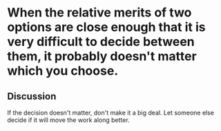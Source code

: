 # When the relative merits of two options are close enough that it is very difficult to decide between them, it probably doesn't matter which you choose.

## Discussion
If the decision doesn't matter, don't make it a big deal. Let someone else decide if it will move the work along better.
